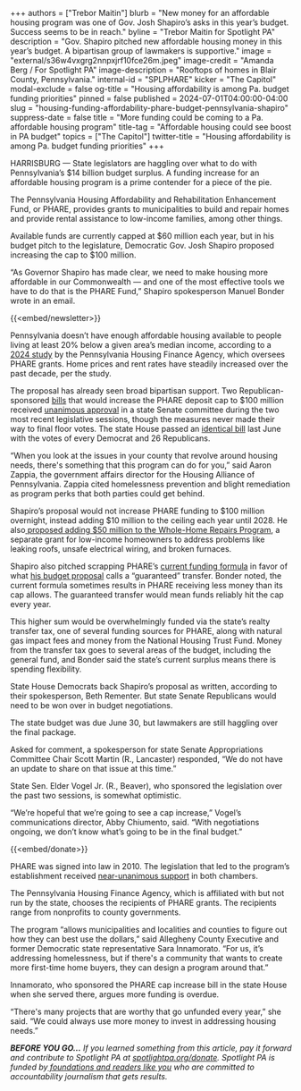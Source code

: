 +++
authors = ["Trebor Maitin"]
blurb = "New money for an affordable housing program was one of Gov. Josh Shapiro’s asks in this year’s budget. Success seems to be in reach."
byline = "Trebor Maitin for Spotlight PA"
description = "Gov. Shapiro pitched new affordable housing money in this year’s budget. A bipartisan group of lawmakers is supportive."
image = "external/s36w4vxgrg2nnpxjrf10fce26m.jpeg"
image-credit = "Amanda Berg / For Spotlight PA"
image-description = "Rooftops of homes in Blair County, Pennsylvania."
internal-id = "SPLPHARE"
kicker = "The Capitol"
modal-exclude = false
og-title = "Housing affordability is among Pa. budget funding priorities"
pinned = false
published = 2024-07-01T04:00:00-04:00
slug = "housing-funding-affordability-phare-budget-pennsylvania-shapiro"
suppress-date = false
title = "More funding could be coming to a Pa. affordable housing program"
title-tag = "Affordable housing could see boost in PA budget"
topics = ["The Capitol"]
twitter-title = "Housing affordability is among Pa. budget funding priorities"
+++

HARRISBURG — State legislators are haggling over what to do with Pennsylvania’s $14 billion budget surplus. A funding increase for an affordable housing program is a prime contender for a piece of the pie.

The Pennsylvania Housing Affordability and Rehabilitation Enhancement Fund, or PHARE, provides grants to municipalities to build and repair homes and provide rental assistance to low-income families, among other things.

Available funds are currently capped at $60 million each year, but in his budget pitch to the legislature, Democratic Gov. Josh Shapiro proposed increasing the cap to $100 million.

“As Governor Shapiro has made clear, we need to make housing more affordable in our Commonwealth — and one of the most effective tools we have to do that is the PHARE Fund,” Shapiro spokesperson Manuel Bonder wrote in an email.

{{<embed/newsletter>}}

Pennsylvania doesn’t have enough affordable housing available to people living at least 20% below a given area’s median income, according to a <a href="https://www.phfa.org/forms/housing_study/2023/PHFA2023Report_Final.pdf">2024 study</a> by the Pennsylvania Housing Finance Agency, which oversees PHARE grants. Home prices and rent rates have steadily increased over the past decade, per the study.

The proposal has already seen broad bipartisan support. Two Republican-sponsored <a href="https://www.legis.state.pa.us/cfdocs/billInfo/billInfo.cfm?sYear=2023&amp;sInd=0&amp;body=S&amp;type=B&amp;bn=0532">bills</a> that would increase the PHARE deposit cap to $100 million received <a href="https://www.legis.state.pa.us/cfdocs/legis/RCC/PUBLIC/listVoteSummary.cfm?sYear=2023&amp;sInd=0&amp;chamber=S&amp;cteeCde=35&amp;theDate=06/06/2023&amp;RollCallId=228">unanimous approval</a> in a state Senate committee during the two most recent legislative sessions, though the measures never made their way to final floor votes. The state House passed an <a href="https://www.legis.state.pa.us/cfdocs/billInfo/billinfo.cfm?syear=2023&amp;sind=0&amp;body=H&amp;type=B&amp;bn=1316">identical bill</a> last June with the votes of every Democrat and 26 Republicans.

“When you look at the issues in your county that revolve around housing needs, there&#39;s something that this program can do for you,” said Aaron Zappia, the government affairs director for the Housing Alliance of Pennsylvania. Zappia cited homelessness prevention and blight remediation as program perks that both parties could get behind.

Shapiro’s proposal would not increase PHARE funding to $100 million overnight, instead adding $10 million to the ceiling each year until 2028. He also<a href="https://www.spotlightpa.org/news/2023/12/pennsylvania-whole-home-repairs-program-shortage-budget-impasse-legislature/"> proposed adding $50 million to the Whole-Home Repairs Program</a>, a separate grant for low-income homeowners to address problems like leaking roofs, unsafe electrical wiring, and broken furnaces.

Shapiro also pitched scrapping PHARE’s <a href="https://www.phfa.org/legislation/act105.aspx#:~:text=Under%20Act%2058%20(PHARE%2FRTT,total%20amount%20of%20RTT%20estimated">current funding formula</a> in favor of what <a href="https://www.budget.pa.gov/Publications%20and%20Reports/CommonwealthBudget/Documents/2024-25%20Budget%20Documents/Budget%20Book%202024-25%20-%20Web%20Version.3.pdf">his budget proposal</a> calls a “guaranteed” transfer. Bonder noted, the current formula sometimes results in PHARE receiving less money than its cap allows. The guaranteed transfer would mean funds reliably hit the cap every year.

This higher sum would be overwhelmingly funded via the state’s realty transfer tax, one of several funding sources for PHARE, along with natural gas impact fees and money from the National Housing Trust Fund. Money from the transfer tax goes to several areas of the budget, including the general fund, and Bonder said the state’s current surplus means there is spending flexibility.

State House Democrats back Shapiro’s proposal as written, according to their spokesperson, Beth Rementer. But state Senate Republicans would need to be won over in budget negotiations.

The state budget was due June 30, but lawmakers are still haggling over the final package.

Asked for comment, a spokesperson for state Senate Appropriations Committee Chair Scott Martin (R., Lancaster) responded, “We do not have an update to share on that issue at this time.”

State Sen. Elder Vogel Jr. (R., Beaver), who sponsored the legislation over the past two sessions, is somewhat optimistic.

“We’re hopeful that we’re going to see a cap increase,” Vogel’s communications director, Abby Chiumento, said. “With negotiations ongoing, we don’t know what’s going to be in the final budget.”

{{<embed/donate>}}

PHARE was signed into law in 2010. The legislation that led to the program’s establishment received <a href="https://www.legis.state.pa.us/cfdocs/billInfo/bill_votes.cfm?syear=2009&amp;sind=0&amp;body=H&amp;type=B&amp;bn=60">near-unanimous support</a> in both chambers.

The Pennsylvania Housing Finance Agency, which is affiliated with but not run by the state, chooses the recipients of PHARE grants. The recipients range from nonprofits to county governments.

The program “allows municipalities and localities and counties to figure out how they can best use the dollars,” said Allegheny County Executive and former Democratic state representative Sara Innamorato. “For us, it’s addressing homelessness, but if there&#39;s a community that wants to create more first-time home buyers, they can design a program around that.”

Innamorato, who sponsored the PHARE cap increase bill in the state House when she served there, argues more funding is overdue.

“There&#39;s many projects that are worthy that go unfunded every year,” she said. “We could always use more money to invest in addressing housing needs.”

<strong><em>BEFORE YOU GO…</em></strong><em> If you learned something from this article, pay it forward and contribute to Spotlight PA at </em><a href="https://www.spotlightpa.org/donate"><em>spotlightpa.org/donate</em></a><em>. Spotlight PA is funded by</em><a href="https://www.spotlightpa.org/support"><em> foundations and readers like you</em></a><em> who are committed to accountability journalism that gets results.</em>

